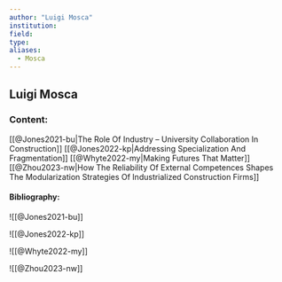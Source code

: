 ```yaml
---
author: "Luigi Mosca"
institution:
field:
type:
aliases:
  - Mosca
---
```


## Luigi Mosca

### Content:
[[@Jones2021-bu|The Role Of Industry – University Collaboration In Construction]]
[[@Jones2022-kp|Addressing Specialization And Fragmentation]]
[[@Whyte2022-my|Making Futures That Matter]]
[[@Zhou2023-nw|How The Reliability Of External Competences Shapes The Modularization Strategies Of Industrialized Construction Firms]]

#### Bibliography:

![[@Jones2021-bu]]

![[@Jones2022-kp]]

![[@Whyte2022-my]]

![[@Zhou2023-nw]]